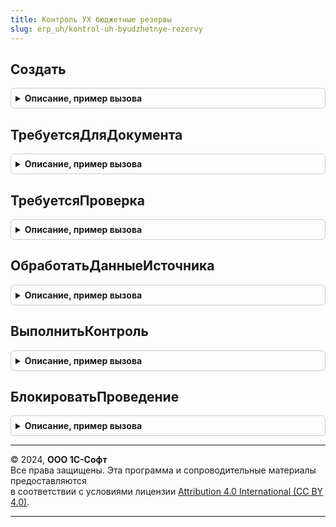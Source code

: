 ```yaml
---
title: Контроль УХ бюджетные резервы
slug: erp_uh/kontrol-uh-byudzhetnye-rezervy
---
```



## Создать
<details style="margin: 1em 0; padding: 0.5em; border: 1px solid #ccc; border-radius: 6px;">

<summary style="font-weight: bold; cursor: pointer;">Описание, пример вызова</summary>

```bsl

// Функция возвращает объект-проверку
Функция Создать() Экспорт
```

Пример вызова
```bsl
Результат = КонтрольУХБюджетныеРезервы.Создать() 
```
</details>

## ТребуетсяДляДокумента
<details style="margin: 1em 0; padding: 0.5em; border: 1px solid #ccc; border-radius: 6px;">

<summary style="font-weight: bold; cursor: pointer;">Описание, пример вызова</summary>

```bsl

// Функция возвращает Истина, если для этого документа проверка выполняется
Функция ТребуетсяДляДокумента(ИмяДокумента) Экспорт
```

Пример вызова
```bsl
Результат = КонтрольУХБюджетныеРезервы.ТребуетсяДляДокумента(ИмяДокумента) 
```
</details>

## ТребуетсяПроверка
<details style="margin: 1em 0; padding: 0.5em; border: 1px solid #ccc; border-radius: 6px;">

<summary style="font-weight: bold; cursor: pointer;">Описание, пример вызова</summary>

```bsl

// Функция возвращает Истина, если требуется выполнение проверки
Функция ТребуетсяПроверка(ПараметрыКонтроля, Источник) Экспорт
```

Пример вызова
```bsl
Результат = КонтрольУХБюджетныеРезервы.ТребуетсяПроверка(ПараметрыКонтроля, Источник) 
```
</details>

## ОбработатьДанныеИсточника
<details style="margin: 1em 0; padding: 0.5em; border: 1px solid #ccc; border-radius: 6px;">

<summary style="font-weight: bold; cursor: pointer;">Описание, пример вызова</summary>

```bsl

// Функция выполняет обработку данных источника
Функция ОбработатьДанныеИсточника(ИнформацияДляКонтроля, Источник) Экспорт
```

Пример вызова
```bsl
Результат = КонтрольУХБюджетныеРезервы.ОбработатьДанныеИсточника(ИнформацияДляКонтроля, Источник) 
```
</details>

## ВыполнитьКонтроль
<details style="margin: 1em 0; padding: 0.5em; border: 1px solid #ccc; border-radius: 6px;">

<summary style="font-weight: bold; cursor: pointer;">Описание, пример вызова</summary>

```bsl

// Процедура выполняет контроль обработанных данных
Функция ВыполнитьКонтроль(ИнформацияДляКонтроля, ДанныеДляКонтроля) Экспорт
```

Пример вызова
```bsl
Результат = КонтрольУХБюджетныеРезервы.ВыполнитьКонтроль(ИнформацияДляКонтроля, ДанныеДляКонтроля) 
```
</details>

## БлокироватьПроведение
<details style="margin: 1em 0; padding: 0.5em; border: 1px solid #ccc; border-radius: 6px;">

<summary style="font-weight: bold; cursor: pointer;">Описание, пример вызова</summary>

```bsl

// Функция возвращает Истина, если нарушение контроля должно приводить к блокированию проведения
Функция БлокироватьПроведение(КлючКонтроля) Экспорт
```

Пример вызова
```bsl
Результат = КонтрольУХБюджетныеРезервы.БлокироватьПроведение(КлючКонтроля) 
```
</details>

---

© 2024, **ООО 1С-Софт**  
Все права защищены. Эта программа и сопроводительные материалы предоставляются  
в соответствии с условиями лицензии [Attribution 4.0 International (CC BY 4.0)](https://creativecommons.org/licenses/by/4.0/legalcode).

---
